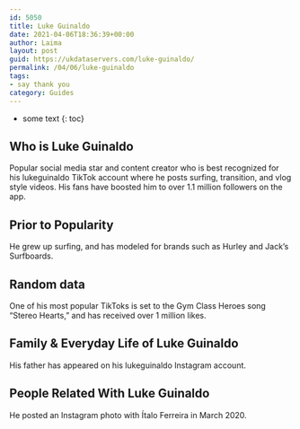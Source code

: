 ```yaml
---
id: 5050
title: Luke Guinaldo
date: 2021-04-06T18:36:39+00:00
author: Laima
layout: post
guid: https://ukdataservers.com/luke-guinaldo/
permalink: /04/06/luke-guinaldo
tags:
- say thank you
category: Guides
---
```


* some text
{: toc}


## Who is Luke Guinaldo
                  
                  
                  
Popular social media star and content creator who is best recognized for his lukeguinaldo TikTok account where he posts surfing, transition, and vlog style videos. His fans have boosted him to over 1.1 million followers on the app. 
                  
              
            
              
            
                
                
                
## Prior to Popularity
                  
                  
                  
He grew up surfing, and has modeled for brands such as Hurley and Jack&#8217;s Surfboards.
                  
              
            
              
            
                
                
                
## Random data
                  
                  
                  
One of his most popular TikToks is set to the Gym Class Heroes song &#8220;Stereo Hearts,&#8221; and has received over 1 million likes. 
                  
              
            
              
            
                
                
                
## Family & Everyday Life of Luke Guinaldo
                  
                  
                  
His father has appeared on his lukeguinaldo Instagram account. 
                  
              
            
              
            
                
                
                
## People Related With Luke Guinaldo
                  
                  
                  
He posted an Instagram photo with Ítalo Ferreira in March 2020.
                  
              
            
              
            
                
              
            
              
              
            
            
              
            
          
          
          
